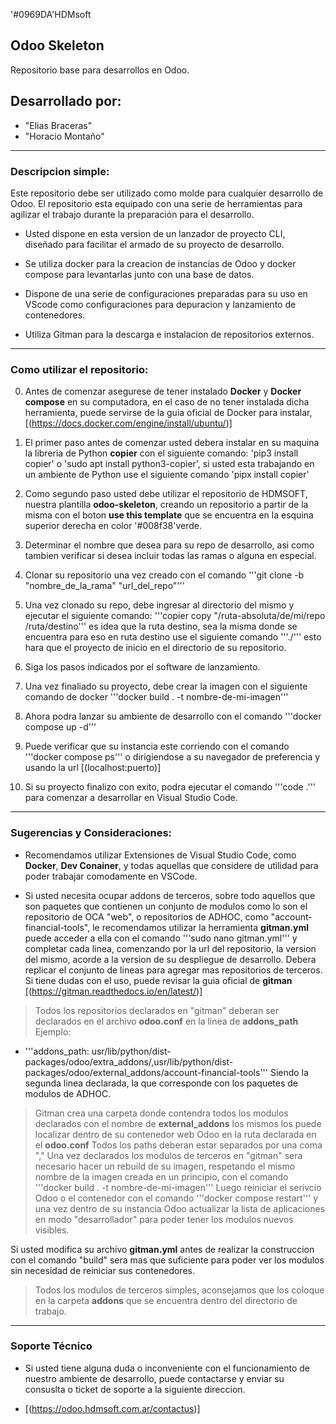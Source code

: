 '#0969DA'HDMsoft
## Odoo Skeleton
Repositorio base para desarrollos en Odoo.

## Desarrollado por:
   - "Elias Braceras"
   - "Horacio Montaño"

----------------------------------------------------------------------------------------------------------------------------------------------------------

### Descripcion simple:

  Este repositorio debe ser utilizado como molde para cualquier desarrollo de Odoo. El repositorio esta equipado con una serie de herramientas para agilizar el trabajo durante la preparación para el desarrollo.
  
  - Usted dispone en esta version de un lanzador de proyecto CLI, diseñado para facilitar el armado de su proyecto de desarrollo.
  
  - Se utiliza docker para la creacion de instancias de Odoo y docker compose para levantarlas junto con una base de datos.

  - Dispone de una serie de configuraciones preparadas para su uso en VScode como configuraciones para depuracion y lanzamiento de contenedores.

  - Utiliza Gitman para la descarga e instalacion de repositorios externos.

------------------------------------------------------------------------------------------------------------------------------------------------------------

### Como utilizar el repositorio:
 
 0. Antes de comenzar asegurese de tener instalado **Docker** y **Docker compose** en su computadora, en el caso de no tener instalada dicha herramienta,
 puede servirse de la guia oficial de Docker para instalar, [(https://docs.docker.com/engine/install/ubuntu/)]

 1. El primer paso antes de comenzar usted debera instalar en su maquina la libreria de Python **copier** con el siguiente comando: 'pip3 install copier' o 'sudo apt install python3-copier', si usted esta trabajando en un ambiente de Python use el siguiente comando 'pipx install copier'

 2. Como segundo paso usted debe utilizar el repositorio de HDMSOFT, nuestra plantilla **odoo-skeleton**, creando un repositorio a partir de la misma con el boton
 **use this template** que se encuentra en la esquina superior derecha en color '#008f38'verde.
 
 3. Determinar el nombre que desea para su repo de desarrollo, asi como tambien verificar si desea incluir todas las ramas o alguna en especial.
 
 4. Clonar su repositorio una vez creado con el comando '''git clone -b "nombre_de_la_rama" "url_del_repo"'''
 
 5. Una vez clonado su repo, debe ingresar al directorio del mismo y ejecutar el siguiente comando: 
'''copier copy "/ruta-absoluta/de/mi/repo /ruta/destino''' es idea que la ruta destino, sea la misma donde se encuentra para eso en ruta destino
use el siguiente comando '''./''' esto hara que el proyecto de inicio en el directorio de su repositorio.

 6. Siga los pasos indicados por el software de lanzamiento.

 7. Una vez finaliado su proyecto, debe crear la imagen con el siguiente comando de docker '''docker build . -t nombre-de-mi-imagen'''

 8. Ahora podra lanzar su ambiente de desarrollo con el comando '''docker compose up -d'''

 9. Puede verificar que su instancia este corriendo con el comando '''docker compose ps''' o dirigiendose a su navegador de preferencia y usando la 
 url [(localhost:puerto)]
 
 7. Si su proyecto finalizo con exito, podra ejecutar el comando '''code .''' para comenzar a desarrollar en Visual Studio Code.

 ------------------------------------------------------------------------------------------------------------------------------------------------------

 ### Sugerencias y Consideraciones:

 - Recomendamos utilizar Extensiones de Visual Studio Code, como **Docker**, **Dev Conainer**, y todas aquellas que considere de utilidad
 para poder trabajar comodamente en VSCode.
 
  - Si usted necesita ocupar addons de terceros, sobre todo aquellos que son paquetes que contienen un conjunto de modulos como lo son el repositorio
  de OCA "web", o repositorios de ADHOC, como "account-financial-tools", le recomendamos utilizar la herramienta **gitman.yml**
  puede acceder a ella con el comando '''sudo nano gitman.yml''' y completar cada linea, comenzando por la url del repositorio, la version
  del mismo, acorde a la version de su despliegue de desarrollo. Debera replicar el conjunto de lineas para agregar mas repositorios de terceros.
  Si tiene dudas con el uso, puede revisar la guia oficial de **gitman** [(https://gitman.readthedocs.io/en/latest/)]
  > Todos los repositorios declarados en "gitman" deberan ser declarados en el archivo **odoo.conf** en la linea de **addons_path**
  Ejemplo:
   - '''addons_path: usr/lib/python/dist-packages/odoo/extra_addons/,usr/lib/python/dist-packages/odoo/external_addons/account-financial-tools'''
   Siendo la segunda linea declarada, la que corresponde con los paquetes de modulos de ADHOC. 
  > Gitman crea una carpeta donde contendra todos los modulos declarados con el nombre de **external_addons** los mismos los puede localizar 
  dentro de su contenedor web Odoo en la ruta declarada en el **odoo.conf**
  > Todos los paths deberan estar separados por una coma ","
  > Una vez declarados los modulos de terceros en "gitman" sera necesario hacer un rebuild de su imagen, respetando el mismo nombre 
  de la imagen creada en un principio, con el comando '''docker build . -t nombre-de-mi-imagen'''
  > Luego reiniciar el serivcio Odoo o el contenedor con el comando '''docker compose restart''' y una vez dentro de su instancia Odoo
  actualizar la lista de aplicaciones en modo "desarrollador" para poder tener los modulos nuevos visibles. 

Si usted modifica su archivo **gitman.yml** antes de realizar la construccion con el comando "build" sera mas que suficiente para poder ver los modulos
sin necesidad de reiniciar sus contenedores.

  > Todos los modulos de terceros simples, aconsejamos que los coloque en la carpeta **addons** que se encuentra dentro del directorio de trabajo.


------------------------------------------------------------------------------------------------------------------------------------------------------

### Soporte Técnico

- Si usted tiene alguna duda o inconveniente con el funcionamiento de nuestro ambiente de desarrollo, puede contactarse y enviar su consuslta o ticket
de soporte a la siguiente direccion. 

 - [(https://odoo.hdmsoft.com.ar/contactus)]


